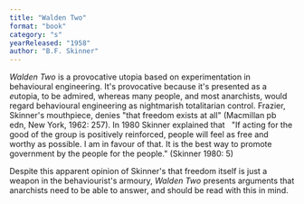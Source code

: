 ```yaml
---
title: "Walden Two"
format: "book"
category: "s"
yearReleased: "1958"
author: "B.F. Skinner"
---
```

_Walden Two_ is a provocative utopia based on experimentation in  behavioural engineering. It's provocative because it's presented as a <em>e</em>utopia,  to be admired, whereas many people, and most anarchists, would regard  behavioural engineering as nightmarish totalitarian control. Frazier, Skinner's  mouthpiece, denies "that freedom exists at all" (Macmillan pb edn, New York,  1962: 257). In 1980 Skinner explained that
  
"If acting for the good of the group is positively reinforced, people will feel  as free and worthy as possible. I am in favour of that. It is the best way to  promote government by the people for the people." (Skinner 1980: 5)

Despite this apparent opinion of Skinner's that freedom itself is  just a weapon in the behaviourist's armoury, _Walden Two_ presents  arguments that anarchists need to be able to answer, and should be read with  this in mind.
  
